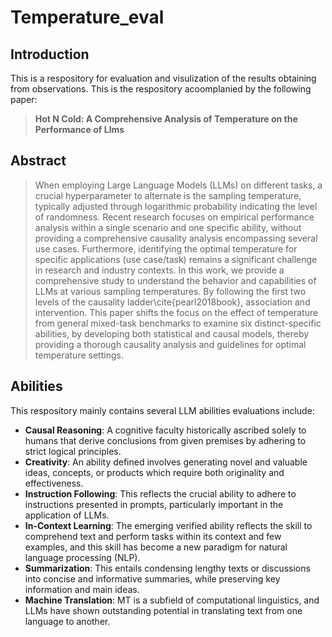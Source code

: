 # Temperature_eval

##  Introduction

This is a respository for evaluation and visulization of the results obtaining from observations. This is the respository acoomplanied by the following paper:

> **Hot N Cold: A Comprehensive Analysis of Temperature on the Performance of Llms**

## Abstract

> When employing Large Language Models (LLMs) on different tasks, a crucial hyperparameter to alternate is the sampling temperature, typically adjusted through logarithmic probability indicating the level of randomness. Recent research focuses on empirical performance analysis within a single scenario and one specific ability, without providing a comprehensive causality analysis encompassing several use cases.  Furthermore, identifying the optimal temperature for specific applications (use case/task) remains a significant challenge in research and industry contexts. In this work, we provide a comprehensive study to understand the behavior and capabilities of LLMs at various sampling temperatures. By following the first two levels of the causality ladder\cite{pearl2018book},  association and intervention. This paper shifts the focus on the effect of temperature from general mixed-task benchmarks to examine six distinct-specific abilities, by developing both statistical and causal models, thereby providing a thorough causality analysis and guidelines for optimal temperature settings.
## Abilities
This respository mainly contains several LLM abilities evaluations include: 

- **Causal Reasoning**: A cognitive faculty historically ascribed solely to humans that derive conclusions from given premises by adhering to strict logical principles.
- **Creativity**: An ability defined involves generating novel and valuable ideas, concepts, or products which require both originality and effectiveness.
- **Instruction Following**: This reflects the crucial ability to adhere to instructions presented in prompts, particularly important in the application of LLMs.
- **In-Context Learning**: The emerging verified ability reflects the skill to comprehend text and perform tasks within its context and few examples, and this skill has become a new paradigm for natural language processing (NLP).
- **Summarization**: This entails condensing lengthy texts or discussions into concise and informative summaries, while preserving key information and main ideas.
- **Machine Translation**: MT is a subfield of computational linguistics, and LLMs have shown outstanding potential in translating text from one language to another.









